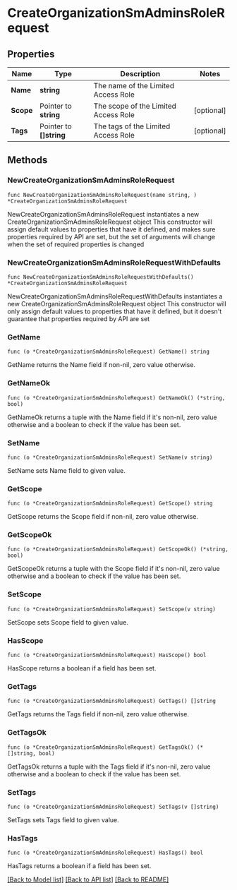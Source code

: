 # CreateOrganizationSmAdminsRoleRequest

## Properties

Name | Type | Description | Notes
------------ | ------------- | ------------- | -------------
**Name** | **string** | The name of the Limited Access Role | 
**Scope** | Pointer to **string** | The scope of the Limited Access Role | [optional] 
**Tags** | Pointer to **[]string** | The tags of the Limited Access Role | [optional] 

## Methods

### NewCreateOrganizationSmAdminsRoleRequest

`func NewCreateOrganizationSmAdminsRoleRequest(name string, ) *CreateOrganizationSmAdminsRoleRequest`

NewCreateOrganizationSmAdminsRoleRequest instantiates a new CreateOrganizationSmAdminsRoleRequest object
This constructor will assign default values to properties that have it defined,
and makes sure properties required by API are set, but the set of arguments
will change when the set of required properties is changed

### NewCreateOrganizationSmAdminsRoleRequestWithDefaults

`func NewCreateOrganizationSmAdminsRoleRequestWithDefaults() *CreateOrganizationSmAdminsRoleRequest`

NewCreateOrganizationSmAdminsRoleRequestWithDefaults instantiates a new CreateOrganizationSmAdminsRoleRequest object
This constructor will only assign default values to properties that have it defined,
but it doesn't guarantee that properties required by API are set

### GetName

`func (o *CreateOrganizationSmAdminsRoleRequest) GetName() string`

GetName returns the Name field if non-nil, zero value otherwise.

### GetNameOk

`func (o *CreateOrganizationSmAdminsRoleRequest) GetNameOk() (*string, bool)`

GetNameOk returns a tuple with the Name field if it's non-nil, zero value otherwise
and a boolean to check if the value has been set.

### SetName

`func (o *CreateOrganizationSmAdminsRoleRequest) SetName(v string)`

SetName sets Name field to given value.


### GetScope

`func (o *CreateOrganizationSmAdminsRoleRequest) GetScope() string`

GetScope returns the Scope field if non-nil, zero value otherwise.

### GetScopeOk

`func (o *CreateOrganizationSmAdminsRoleRequest) GetScopeOk() (*string, bool)`

GetScopeOk returns a tuple with the Scope field if it's non-nil, zero value otherwise
and a boolean to check if the value has been set.

### SetScope

`func (o *CreateOrganizationSmAdminsRoleRequest) SetScope(v string)`

SetScope sets Scope field to given value.

### HasScope

`func (o *CreateOrganizationSmAdminsRoleRequest) HasScope() bool`

HasScope returns a boolean if a field has been set.

### GetTags

`func (o *CreateOrganizationSmAdminsRoleRequest) GetTags() []string`

GetTags returns the Tags field if non-nil, zero value otherwise.

### GetTagsOk

`func (o *CreateOrganizationSmAdminsRoleRequest) GetTagsOk() (*[]string, bool)`

GetTagsOk returns a tuple with the Tags field if it's non-nil, zero value otherwise
and a boolean to check if the value has been set.

### SetTags

`func (o *CreateOrganizationSmAdminsRoleRequest) SetTags(v []string)`

SetTags sets Tags field to given value.

### HasTags

`func (o *CreateOrganizationSmAdminsRoleRequest) HasTags() bool`

HasTags returns a boolean if a field has been set.


[[Back to Model list]](../README.md#documentation-for-models) [[Back to API list]](../README.md#documentation-for-api-endpoints) [[Back to README]](../README.md)


